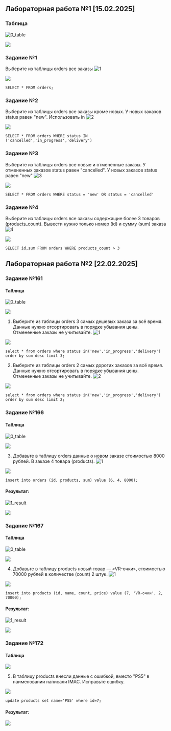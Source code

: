 ## Лабораторная работа №1 [15.02.2025]
### Таблица
![0_table](https://github.com/user-attachments/assets/d72a275b-8c4b-4cda-9a78-91d3b1837a2b)

![](/LabW1/0_table.png)
### Задание №1
Выберите из таблицы orders все заказы
![1](https://github.com/user-attachments/assets/593567ce-fa65-4be0-88ab-247d8b9e1c2b)

![](/LabW1/1.png)

```
SELECT * FROM orders;
```
### Задание №2
Выберите из таблицы orders все заказы кроме новых. У новых заказов status равен "new". Использовать in
![2](https://github.com/user-attachments/assets/5ef0a9d7-da66-4834-ba7d-e35a1b54b0ba)

![](/LabW1/2.png)

```
SELECT * FROM orders WHERE status IN ('cancelled','in_progress','delivery')
```
### Задание №3
Выберите из таблицы orders все новые и отмененные заказы. У отмененных заказов status равен "cancelled". У новых заказов status равен "new"
![3](https://github.com/user-attachments/assets/00374a9f-dc33-4d56-b687-62ffeafaed85)

![](/LabW1/3.png)

```
SELECT * FROM orders WHERE status = 'new' OR status = 'cancelled'
```
### Задание №4
Выберите из таблицы orders все заказы содержащие более 3 товаров (products_count).
Вывести нужно только номер (id) и сумму (sum) заказа
![4](https://github.com/user-attachments/assets/0ce1a15c-e506-4cb0-aea8-d990df8c8414)

![](/LabW1/4.png)

```
SELECT id,sum FROM orders WHERE products_count > 3
```
## Лабораторная работа №2 [22.02.2025]
### Задание №161
#### Таблица
![0_table](https://github.com/user-attachments/assets/b528b4ff-9908-461c-aaf9-ac1d65f970ca)

![](/LabW2/161/0_table.png)

1) Выберите из таблицы orders 3 самых дешевых заказа за всё время.
Данные нужно отсортировать в порядке убывания цены.
Отмененные заказы не учитывайте.
![1](https://github.com/user-attachments/assets/87bff77b-73e7-48e2-b24c-e5957aa85ef4)

![](/LabW2/161/1.png)

```
select * from orders where status in('new','in_progress','delivery') order by sum desc limit 3;
```
2) Выберите из таблицы orders 2 самых дорогих заказов за всё время.
Данные нужно отсортировать в порядке убывания цены.
Отмененные заказы не учитывайте.
![2](https://github.com/user-attachments/assets/9f998151-11e4-4138-81f6-1a0d44cea986)

![](/LabW2/161/2.png)

```
select * from orders where status in('new','in_progress','delivery') order by sum desc limit 2;
```
### Задание №166
#### Таблица
![0_table](https://github.com/user-attachments/assets/54c76e7a-3720-4863-8110-d9bd81538449)

![](/LabW2/166/0_table.png)

3) Добавьте в таблицу orders данные о новом заказе стоимостью 8000 рублей. В заказе 4 товара (products).
![1](https://github.com/user-attachments/assets/43b060b4-093c-425f-af6a-af996689814e)

![](/LabW2/166/1.png)

```
insert into orders (id, products, sum) value (6, 4, 8000);
```
#### Результат:
![1_result](https://github.com/user-attachments/assets/eaf78441-9a10-4a1f-bbe4-6464cc34a7e5)

![](/LabW2/166/1_result.png)

### Задание №167
#### Таблица
![0_table](https://github.com/user-attachments/assets/9591046f-79d7-4812-9fc3-3a7c12582b02)

![](/LabW2/167/0_table.png)

4) Добавьте в таблицу products новый товар — «VR-очки», стоимостью 70000 рублей в количестве (count) 2 штук.
   ![1](https://github.com/user-attachments/assets/0e35464a-bbc1-4bc7-b6a0-749afed3f30b)

![](/LabW2/167/1.png)

```
insert into products (id, name, count, price) value (7, 'VR-очки', 2, 70000);
```
#### Результат:
![1_result](https://github.com/user-attachments/assets/592ec165-4f46-4b00-8b3e-b08753272198)

![](/LabW2/167/1_result.png)

### Задание №172
#### Таблица

![](/LabW2/172/0_table.png)

5) В таблицу products внесли данные с ошибкой, вместо "PS5" в наименовании написали IMAC. Исправьте ошибку.

![](/LabW2/172/1.png)

```
update products set name='PS5' where id=7;
```
#### Результат:

![](/LabW2/172/1_result.png)
